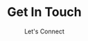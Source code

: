 ---
title: "Get In Touch"
subtitle: "Let's Connect"
description: "I'm always open to discussing new projects, creative ideas, or opportunities to be part of your visions."
email: "ayushagupta4@gmail.com"
phone: "+1 (413) 472-8905"
location: "Amherst, MA"
github: "https://github.com/ayushagupta"
linkedin: "https://linkedin.com/in/ayush-a-gupta"
---